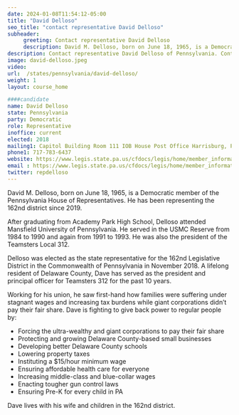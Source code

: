 ```yaml
---
date: 2024-01-08T11:54:12-05:00
title: "David Delloso"
seo_title: "contact representative David Delloso"
subheader:
     greeting: Contact representative David Delloso
     description: David M. Delloso, born on June 18, 1965, is a Democratic member of the Pennsylvania House of Representatives. He has been representing the 162nd district since 2019.
description: Contact representative David Delloso of Pennsylvania. Contact information for David Delloso includes email address, phone number, and mailing address.
image: david-delloso.jpeg
video:
url:  /states/pennsylvania/david-delloso/
weight: 1
layout: course_home

####candidate
name: David Delloso
state: Pennsylvania
party: Democratic
role: Representative
inoffice: current
elected: 2018
mailing1: Capitol Building Room 111 IOB House Post Office Harrisburg, PA 17120
phone1: 717-783-6437
website: https://www.legis.state.pa.us/cfdocs/legis/home/member_information/House_bio.cfm?id=1853/
email : https://www.legis.state.pa.us/cfdocs/legis/home/member_information/House_bio.cfm?id=1853/
twitter: repdelloso
---
```


David M. Delloso, born on June 18, 1965, is a Democratic member of the Pennsylvania House of Representatives. He has been representing the 162nd district since 2019.

After graduating from Academy Park High School, Delloso attended Mansfield University of Pennsylvania. He served in the USMC Reserve from 1984 to 1990 and again from 1991 to 1993. He was also the president of the Teamsters Local 312.

Delloso was elected as the state representative for the 162nd Legislative District in the Commonwealth of Pennsylvania in November 2018. A lifelong resident of Delaware County, Dave has served as the president and principal officer for Teamsters 312 for the past 10 years.

Working for his union, he saw first-hand how families were suffering under stagnant wages and increasing tax burdens while giant corporations didn’t pay their fair share. Dave is fighting to give back power to regular people by:

- Forcing the ultra-wealthy and giant corporations to pay their fair share
- Protecting and growing Delaware County-based small businesses
- Developing better Delaware County schools
- Lowering property taxes
- Instituting a $15/hour minimum wage
- Ensuring affordable health care for everyone
- Increasing middle-class and blue-collar wages
- Enacting tougher gun control laws
- Ensuring Pre-K for every child in PA

Dave lives with his wife and children in the 162nd district.
